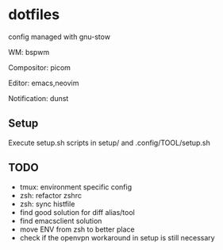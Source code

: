 # dotfiles

config managed with gnu-stow

WM: bspwm

Compositor: picom

Editor: emacs,neovim

Notification: dunst

## Setup

Execute setup.sh scripts in setup/ and .config/TOOL/setup.sh

## TODO

- tmux: environment specific config 
- zsh: refactor zshrc
- zsh: sync histfile
- find good solution for diff alias/tool
- find emacsclient solution
- move ENV from zsh to better place
- check if the openvpn workaround in setup is still necessary
